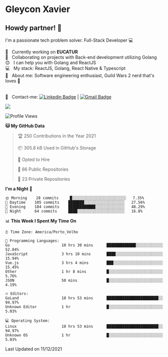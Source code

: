 # Gleycon Xavier

## Howdy partner! 👋

I'm a passionate tech problem solver.
Full-Stack Developer :computer:

 :rocket:  &nbsp; Currently working on **EUCATUR**
 <br/> :purple_heart: &nbsp; Collaborating on projects with Back-end development utilizing Golang
 <br/> :blush: &nbsp; I can help you with Golang and ReactJS
 <br/> :computer: &nbsp; My stack: ReactJS, Golang, React Native & Typescript
 <br/> 💬  &nbsp; About me: Software engineering enthusiast, Guild Wars 2 nerd that's loves :apple:
 <br/>
 <br/>
 <br/> :email: &nbsp; Contact-me: [![Linkedin Badge](https://img.shields.io/badge/-GleyconXavier-blue?style=flat-square&logo=Linkedin&logoColor=white&link=https://www.linkedin.com/in/gleyconxavier/)](https://www.linkedin.com/in/gleyconxavier/) 
| 
[![Gmail Badge](https://img.shields.io/badge/-gleyconxcarlos@gmail.com-c14438?style=flat-square&logo=Gmail&logoColor=white&link=mailto:gleyconxcarlos@gmail.com)](mailto:gleyconxcarlos@gmail.com)

![](https://komarev.com/ghpvc/?username=gleyconxavier)

<!--START_SECTION:waka-->
![Profile Views](http://img.shields.io/badge/Profile%20Views-0-blue)

**🐱 My GitHub Data** 

> 🏆 250 Contributions in the Year 2021
 > 
> 📦 305.8 kB Used in GitHub's Storage 
 > 
> 💼 Opted to Hire
 > 
> 📜 66 Public Repositories 
 > 
> 🔑 23 Private Repositories  
 > 
**I'm a Night 🦉** 

```text
🌞 Morning    28 commits     █░░░░░░░░░░░░░░░░░░░░░░░░   7.35% 
🌆 Daytime    105 commits    ███████░░░░░░░░░░░░░░░░░░   27.56% 
🌃 Evening    184 commits    ████████████░░░░░░░░░░░░░   48.29% 
🌙 Night      64 commits     ████░░░░░░░░░░░░░░░░░░░░░   16.8%

```


📊 **This Week I Spent My Time On** 

```text
⌚︎ Time Zone: America/Porto_Velho

💬 Programming Languages: 
Go                       10 hrs 30 mins      █████████████░░░░░░░░░░░░   52.84% 
JavaScript               3 hrs 10 mins       ████░░░░░░░░░░░░░░░░░░░░░   15.94% 
Vue.js                   3 hrs 4 mins        ███░░░░░░░░░░░░░░░░░░░░░░   15.45% 
Other                    1 hr 8 mins         █░░░░░░░░░░░░░░░░░░░░░░░░   5.76% 
JSON                     50 mins             █░░░░░░░░░░░░░░░░░░░░░░░░   4.19%

🔥 Editors: 
GoLand                   18 hrs 53 mins      ███████████████████████░░   94.97% 
Unknown Editor           1 hr                █░░░░░░░░░░░░░░░░░░░░░░░░   5.03%

💻 Operating System: 
Linux                    18 hrs 53 mins      ███████████████████████░░   94.97% 
Unknown OS               1 hr                █░░░░░░░░░░░░░░░░░░░░░░░░   5.03%

```


 Last Updated on 11/12/2021
<!--END_SECTION:waka-->
